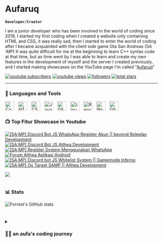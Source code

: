 # Aufaruq

**`Developer/Creator`**

I am a junior developer who has been involved in the world of coding since 2019, I started my first coding when I created a website only containing HTML and CSS, it was really sad, then I started to enter the world of coding after I became acquainted with the client side game Gta San Andreas (SA :MP) It was quite difficult for me at the beginning to learn C++ syntax code at that time, but as time went by I was able to learn and create my own features in the development of myself and the server I created previously, and I started making showcases on the YouTube page I'm called "[Aufaruq][youtube]"

   <p align="left">
      <a href="https://www.youtube.com/channel/UCp0Gl40O_2KrUOy7Y5Pb_-Q">
         <img alt="youtube subscribers" title="Subscribe to my YouTube channel" src="https://custom-icon-badges.demolab.com/youtube/channel/subscribers/UCp0Gl40O_2KrUOy7Y5Pb_-Q?color=%23E05D44&label=SUBSCRIBE&logo=video&logoColor=white&style=for-the-badge&labelColor=CE4630"/></a> 
      <a href="https://www.youtube.com/channel/UCp0Gl40O_2KrUOy7Y5Pb_-Q">
         <img alt="youtube views" title="YouTube views" src="https://custom-icon-badges.demolab.com/youtube/channel/views/UCp0Gl40O_2KrUOy7Y5Pb_-Q?color=%23E1AD0E&logo=eye&logoColor=white&style=for-the-badge&labelColor=C79600"/></a> 
      <a href="https://github.com/Aufaruq?tab=followers">
         <img alt="followers" title="Follow me on Github" src="https://custom-icon-badges.demolab.com/github/followers/Aufaruq?color=236ad3&labelColor=1155ba&style=for-the-badge&logo=person-add&label=Follow&logoColor=white"/></a>
      <a href="https://github.com/Aufaruq?tab=repositories&sort=stargazers">
         <img alt="total stars" title="Total stars on GitHub" src="https://custom-icon-badges.demolab.com/github/stars/Aufaruq?color=55960c&style=for-the-badge&labelColor=488207&logo=star"/></a>
   </p>

---

### 🧰 Languages and Tools
<img align="left" alt="C++" width="30px" style="padding-right:10px;" src="https://cdn.jsdelivr.net/gh/devicons/devicon/icons/cplusplus/cplusplus-line.svg" />
<img align="left" alt="HTML" width="30px" style="padding-right:10px;" src="https://cdn.jsdelivr.net/gh/devicons/devicon/icons/html5/html5-plain.svg" />
<img align="left" alt="CSS" width="30px" style="padding-right:10px;" src="https://cdn.jsdelivr.net/gh/devicons/devicon/icons/css3/css3-plain.svg" />
<img align="left" alt="JavaScript" width="30px" style="padding-right:10px;" src="https://cdn.jsdelivr.net/gh/devicons/devicon/icons/javascript/javascript-plain.svg" />
<img align="left" alt="Git" width="30px" style="padding-right:10px;" src="https://cdn.jsdelivr.net/gh/devicons/devicon/icons/git/git-original.svg" />
<img align="left" alt="Linux" width="30px" style="padding-right:10px;" src="https://cdn.jsdelivr.net/gh/devicons/devicon/icons/linux/linux-original.svg" />
<img align="left" alt="React" width="30px" style="padding-right:10px;" src="https://cdn.jsdelivr.net/gh/devicons/devicon/icons/react/react-original.svg" />
<img align="left" alt="NodeJS" width="30px" style="padding-right:10px;" src="https://cdn.jsdelivr.net/gh/devicons/devicon/icons/nodejs/nodejs-original.svg" />
<img align="left" alt="GitHub" width="30px" style="padding-right:10px;" src="https://cdn.jsdelivr.net/gh/devicons/devicon/icons/github/github-original.svg" />
<br />

#

### 📺 Top Fitur Showcase in Youtube

<!-- BEGIN YOUTUBE-CARDS -->
[![[SA:MP] Discord Bot JS WhatsApp Register Akun || beyond Roleplay Development](https://ytcards.demolab.com/?id=xraZUDaBjGM&title=[SA:MP]+Discord+Bot+Js+WhatsApp+Register+Account+Scraping+%28Advanced%29&lang=en&timestamp=1709917248&background_color=%230d1117&title_color=%23ffffff&stats_color=%23dedede&max_title_lines=1&width=250&border_radius=5&duration=190 "[SA:MP] Discord Bot JS WhatsApp Register Akun || beyond Roleplay Development")](https://www.youtube.com/watch?v=xraZUDaBjGM)
[![[SA:MP] Discord Bot JS Althea Development](https://ytcards.demolab.com/?id=e051-gMlHbk&title=[SA:MP]+Discord+Bot+JS+Althea+Development+Lot&lang=en&timestamp=1707836432&background_color=%230d1117&title_color=%23ffffff&stats_color=%23dedede&max_title_lines=1&width=250&border_radius=5&duration=186 "[SA:MP] Discord Bot JS Althea Development")](https://www.youtube.com/watch?v=e051-gMlHbk)
[![[SA:MP] Register System Menggunakan WhatsApp](https://ytcards.demolab.com/?id=uIjZ4bZMrr4&title=[SA:MP]+Register+System+Menggunakan+WhatsApp+&lang=en&timestamp=1707058821&background_color=%230d1117&title_color=%23ffffff&stats_color=%23dedede&max_title_lines=1&width=250&border_radius=5&duration=111 "[SA:MP] Register System Menggunakan WhatsApp")](https://www.youtube.com/watch?v=uIjZ4bZMrr4)
[![Forum Althea Aplikasi Android](https://ytcards.demolab.com/?id=vPmHHI02lGM&t=6s&title=Forum+Althea+Aplikasi+Android&lang=en&timestamp=1706360421&background_color=%230d1117&title_color=%23ffffff&stats_color=%23dedede&max_title_lines=1&width=250&border_radius=5&duration=118 "Forum Althea Aplikasi Android")](https://www.youtube.com/watch?v=vPmHHI02lGM&t=6s)
[![[SA:MP] Discord bot JS Whitelist System || Gamemode Inferno](https://ytcards.demolab.com/?id=98-5VGXjH68&t=1s=6s&title=[SA:MP]+Discord+Bot+JS+Whitelist+System+||+Gameode+Inferno&lang=en&timestamp=1706360421&background_color=%230d1117&title_color=%23ffffff&stats_color=%23dedede&max_title_lines=1&width=250&border_radius=5&duration=123 "[SA:MP] Discord bot JS Whitelist System || Gamemode Inferno")](https://www.youtube.com/watch?v=98-5VGXjH68&t=1s)
[![[SA:MP] Ox Target SAMP || Althea Development](https://ytcards.demolab.com/?id=LqaMesCeXOg&t=98s&title=[SA:MP]+Ox+Target+SAMP+||+Althea+Development&lang=en&timestamp=1706360421&background_color=%230d1117&title_color=%23ffffff&stats_color=%23dedede&max_title_lines=1&width=250&border_radius=5&duration=159 "[SA:MP] Ox Target SAMP || Althea Development")](https://www.youtube.com/watch?v=LqaMesCeXOg&t=98s)
<!-- END YOUTUBE-CARDS -->

[<img src="https://custom-icon-badges.demolab.com/badge/-Subscribe%20For%20More-red?style=for-the-badge&logo=video&logoColor=white"/>](https://www.youtube.com/c/Aufaruq?sub_confirmation=1)

#

### 📊 Stats

![Forrest's GitHub stats](https://github-readme-stats.vercel.app/api?username=Aufaruq&show_icons=true&theme=gruvbox)

<!-- ![GitHub Streak](https://streak-stats.demolab.com?user=ForrestKnight&theme=gruvbox&border_radius=4.5) -->

#

<details>
 <summary><h3>👨‍💻 an aufa's coding journey</h3></summary>
   I started my first coding in 2019, although the coding was very bad, but that was before, maybe as time goes by my skills in writing code will start to improve, hopefully in the future it will be better

[youtube]: https://youtube.com/Aufaruq

